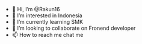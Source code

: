 - 👋 Hi, I’m @Rakun16
- 👀 I’m interested in Indonesia
- 🌱 I’m currently learning SMK
- 💞️ I’m looking to collaborate on Fronend developer
- 📫 How to reach me chat me

<!---
Rakun16/Rakun16 is a ✨ special ✨ repository because its `README.md` (this file) appears on your GitHub profile.
You can click the Preview link to take a look at your changes.
--->

